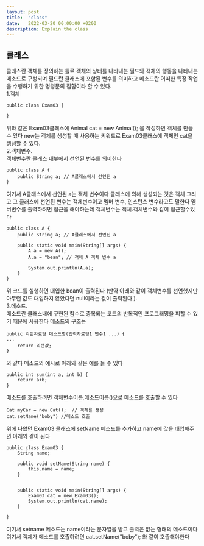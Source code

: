 ```yaml
---
layout: post
title:  "class"
date:   2022-03-20 00:00:00 +0200
description: Explain the class
---
```

클래스
--------------------------------------------------------------
클래스란 객체를 정의하는 틀로 객체의 상태를 나타내는 필드와 객체의 행동을 나타내는 메소드로 구성되며 필드란 클래스에 포함된 변수를 의미하고 메소드란 어떠한 특정 작업을 수행하기 위한 명령문의 집합이라 할 수 있다.  
1.객체
```
public class Exam03 {

}
```
위와 같은 Exam03클래스에 Animal cat = new Animal(); 을 작성하면 객체를 만들 수 있다  new는 객체를 생성할 때 사용하는 키워드로 Exam03클래스에 객체인 cat을 생성할 수 있다.   
2.객체변수.  
객체변수란 클래스 내부에서 선언된 변수를 의미한다
```
public class A {
    public String a; // A클래스에서 선언된 a
}
```
여기서 A클래스에서 선언된 a는 객체 변수이다  클래스에 의해 생성되는 것은 객체 그리고 그 클래스에 선언된 변수는 객체변수이고 멤버 변수, 인스턴스 변수라고도 말한다 멤버변수를 출력하려면 접근을 해야하는데 객체변수는 객체.객체변수와 같이 접근할수있다
```
public class A {
    public String a; // A클래스에서 선언된 a

    public static void main(String[] args) {
        A a = new A();
        A.a = "bean"; // 객체 A 객체 변수 a

        System.out.println(A.a);
    }
}
```
위 코드를 실행하면 대입한 bean이 출력된다 
(만약 아래와 같이 객체변수를 선언했지만 아무런 값도 대입하지 않았다면 null이라는 값이 출력된다 ).  
3.메소드.  
메소드란 클래스내에 구현된 함수로 중복되는 코드의 반복적인 프로그래밍을 피할 수 있기 때문에 사용한다 메소드의 구조는
```
public 리턴자료형 메소드명(입력자료형1 변수1 ...) {
...
    return 리턴값;
}
```
와 같다 메소드의 예시로 아래와 같은 예를 들 수 있다
```
public int sum(int a, int b) {
    return a+b;
}
```
메소드를 호출하려면 객체변수이름.메소드이름()으로 메소드를 호출할 수 있다
```
Cat myCar = new Cat();  // 객체를 생성
cat.setName("boby") //메소드 호출
```
 위에 나왔던 Exam03 클래스에 setName 메소드를 추가하고 name에 값을 대입해주면 아래와 같이 된다 
```
public class Exam03 {
    String name;

    public void setName(String name) {
        this.name = name;
    }


    public static void main(String[] args) {
        Exam03 cat = new Exam03();
        System.out.println(cat.name);
    }

}
```
여기서 setname 메소드는 name이라는 문자열을 받고 출력은 없는 형태의 메소드이다 여기서 객체가 메소드를 호출하려면 cat.setName("boby"); 와 같이 호출해야한다

